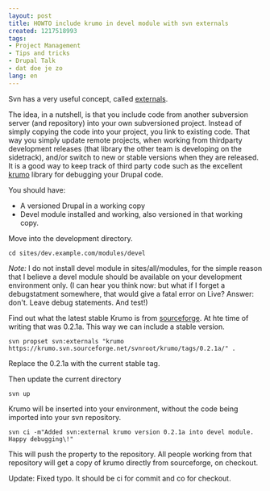 ```yaml
---
layout: post
title: HOWTO include krumo in devel module with svn externals
created: 1217518993
tags:
- Project Management
- Tips and tricks
- Drupal Talk
- dat doe je zo
lang: en
---
```

Svn has a very useful concept, called [externals](http://svnbook.red-bean.com/en/1.0/ch07s03.html).

The idea, in a nutshell, is that you include code from another subversion server (and repository) into your own subversioned project. Instead of simply copying the code into your project, you link to existing code. That way you simply update remote projects, when working from thirdparty development releases (that library the other team is developing on the sidetrack), and/or switch to new or stable versions when they are released.
It is a good way to keep track of third party code such as the excellent [krumo](http://krumo.sourceforge.net/) library for debugging your Drupal code. 

You should have:

* A versioned Drupal in a working copy
* Devel module installed and working, also versioned in that working copy.

Move into the development directory.

    cd sites/dev.example.com/modules/devel

*Note:* I do not install devel module in sites/all/modules, for the simple reason that I believe a devel module should be available on your development environment only. (I can hear you think now: but what if I forget a debugstatment somewhere, that would give a fatal error on Live? Answer: don't. Leave debug statements. And test!)

Find out what the latest stable Krumo is from [sourceforge](http://sourceforge.net/project/showfiles.php?group_id=194198). At hte time of writing that was 0.2.1a. This way we can include a stable version.

    svn propset svn:externals "krumo https://krumo.svn.sourceforge.net/svnroot/krumo/tags/0.2.1a/" .

Replace the 0.2.1a with the current stable tag. 

Then update the current directory

    svn up

Krumo will be inserted into your environment, without the code being imported into your svn repository.

    svn ci -m"Added svn:external krumo version 0.2.1a into devel module. Happy debugging\!"

This will push the property to the repository. All people working from that repository will get a copy of krumo directly from sourceforge, on checkout. 

Update: Fixed typo. It should be ci for commit and co for checkout. 
